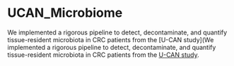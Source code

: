 # UCAN_Microbiome
We implemented a rigorous pipeline to detect, decontaminate, and quantify tissue-resident microbiota in CRC patients from the [U-CAN study](We implemented a rigorous pipeline to detect, decontaminate, and quantify tissue-resident microbiota in CRC patients from the [U-CAN study](https://www.nature.com/articles/s41586-024-07769-3). 
